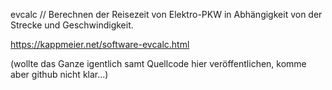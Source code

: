 evcalc // Berechnen der Reisezeit von Elektro-PKW in Abhängigkeit von der Strecke und Geschwindigkeit.

https://kappmeier.net/software-evcalc.html

(wollte das Ganze igentlich samt Quellcode hier veröffentlichen, komme aber github nicht klar...)

